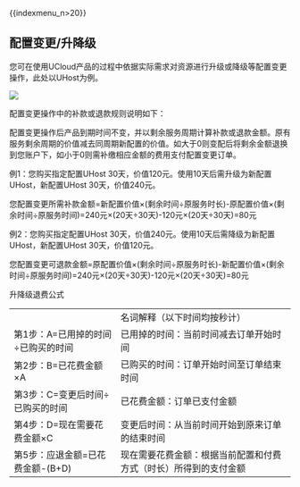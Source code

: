 {{indexmenu_n>20}}

## 配置变更/升降级

您可在使用UCloud产品的过程中依据实际需求对资源进行升级或降级等配置变更操作，此处以UHost为例。

![](/images/截图_20190121111229.png)

配置变更操作中的补款或退款规则说明如下：

配置变更操作后产品到期时间不变，并以剩余服务周期计算补款或退款金额。原有服务剩余周期的价值减去同周期新配置的价值。如大于0则变配后将剩余金额退换到您账户下，如小于0则需补缴相应金额的费用支付配置变更订单。

例1：您购买指定配置UHost 30天，价值120元。使用10天后需升级为新配置UHost，新配置UHost 30天，价值240元。

您配置变更所需补款金额=新配置价值×(剩余时间÷原服务时长)-原配置价值×(剩余时间÷原服务时间)=240元×(20天÷30天)-120元×(20天÷30天)=80元

例2：您购买指定配置UHost 30天，价值240元。使用10天后需降级为新配置UHost，新配置UHost 30天，价值120元。

您配置变更可退款金额=原配置价值×(剩余时间÷原服务时长)-新配置价值×(剩余时间÷原服务时间)=240元×(20天÷30天)-120元×(20天÷30天)=80元

升降级退费公式

|                      |                                  |
| -------------------- | -------------------------------- |
|                      | 名词解释（以下时间均按秒计）                   |
| 第1步：A=已用掉的时间÷已购买的时间  | 已用掉的时间：当前时间减去订单开始时间              |
| 第2步：B=已花费金额×A        | 已购买的时间：订单开始时间至订单结束时间             |
| 第3步：C=变更后时间÷已购买的时间   | 已花费金额：订单已支付金额                    |
| 第4步：D=现在需要花费金额×C     | 变更后时间：从当前时间开始到原来订单的结束时间          |
| 第5步：应退金额=已花费金额-(B+D) | 现在需要花费金额：根据当前配置和付费方式（时长）所得到的支付金额 |

